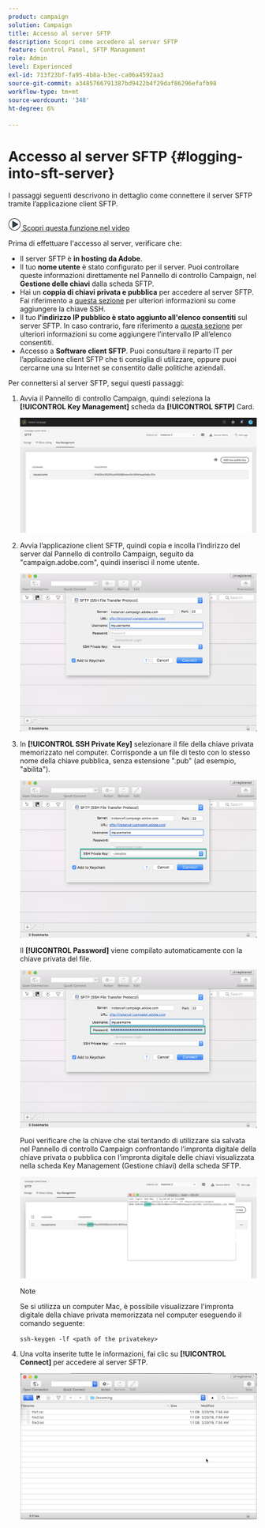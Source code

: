```yaml
---
product: campaign
solution: Campaign
title: Accesso al server SFTP
description: Scopri come accedere al server SFTP
feature: Control Panel, SFTP Management
role: Admin
level: Experienced
exl-id: 713f23bf-fa95-4b8a-b3ec-ca06a4592aa3
source-git-commit: a3485766791387bd9422b4f29daf86296efafb98
workflow-type: tm+mt
source-wordcount: '348'
ht-degree: 6%

---
```


# Accesso al server SFTP {#logging-into-sft-server}

I passaggi seguenti descrivono in dettaglio come connettere il server SFTP tramite l’applicazione client SFTP.

![](assets/do-not-localize/how-to-video.png)[ Scopri questa funzione nel video](https://video.tv.adobe.com/v/27263?quality=12)

Prima di effettuare l&#39;accesso al server, verificare che:

* Il server SFTP è **in hosting da Adobe**.
* Il tuo **nome utente** è stato configurato per il server. Puoi controllare queste informazioni direttamente nel Pannello di controllo Campaign, nel **Gestione delle chiavi** dalla scheda SFTP.
* Hai un **coppia di chiavi privata e pubblica** per accedere al server SFTP. Fai riferimento a [questa sezione](../../sftp/using/key-management.md) per ulteriori informazioni su come aggiungere la chiave SSH.
* Il tuo **l&#39;indirizzo IP pubblico è stato aggiunto all&#39;elenco consentiti** sul server SFTP. In caso contrario, fare riferimento a [questa sezione](../../sftp/using/ip-range-allow-listing.md) per ulteriori informazioni su come aggiungere l’intervallo IP all’elenco consentiti.
* Accesso a **Software client SFTP**. Puoi consultare il reparto IT per l’applicazione client SFTP che ti consiglia di utilizzare, oppure puoi cercarne una su Internet se consentito dalle politiche aziendali.

Per connettersi al server SFTP, segui questi passaggi:

1. Avvia il Pannello di controllo Campaign, quindi seleziona la **[!UICONTROL Key Management]** scheda da **[!UICONTROL SFTP]** Card.

   ![](assets/sftp_card.png)

1. Avvia l’applicazione client SFTP, quindi copia e incolla l’indirizzo del server dal Pannello di controllo Campaign, seguito da &quot;campaign.adobe.com&quot;, quindi inserisci il nome utente.

   ![](assets/do-not-localize/connect1.png)

1. In **[!UICONTROL SSH Private Key]** selezionare il file della chiave privata memorizzato nel computer. Corrisponde a un file di testo con lo stesso nome della chiave pubblica, senza estensione &quot;.pub&quot; (ad esempio, &quot;abilita&quot;).

   ![](assets/do-not-localize/connect2.png)

   Il **[!UICONTROL Password]** viene compilato automaticamente con la chiave privata del file.

   ![](assets/do-not-localize/connect3.png)

   Puoi verificare che la chiave che stai tentando di utilizzare sia salvata nel Pannello di controllo Campaign confrontando l’impronta digitale della chiave privata o pubblica con l’impronta digitale delle chiavi visualizzata nella scheda Key Management (Gestione chiavi) della scheda SFTP.

   ![](assets/fingerprint_compare.png)

   >[!NOTE]
   >
   >Se si utilizza un computer Mac, è possibile visualizzare l&#39;impronta digitale della chiave privata memorizzata nel computer eseguendo il comando seguente:
   >
   >`ssh-keygen -lf <path of the privatekey>`

1. Una volta inserite tutte le informazioni, fai clic su **[!UICONTROL Connect]** per accedere al server SFTP.

   ![](assets/do-not-localize/sftpconnected.png)
